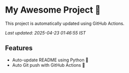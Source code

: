 # My Awesome Project 🚀

This project is automatically updated using GitHub Actions.

_Last updated: 2025-04-23 01:46:55 IST_

## Features
- Auto-update README using Python 🐍
- Auto Git push with GitHub Actions 🤖

